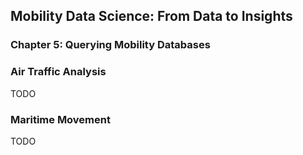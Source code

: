 ## Mobility Data Science: From Data to Insights
### Chapter 5: Querying Mobility Databases

### Air Traffic Analysis

TODO

### Maritime Movement

TODO

